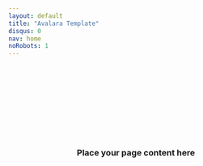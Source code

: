 ```yaml
---
layout: default
title: "Avalara Template"
disqus: 0
nav: home
noRobots: 1
---
```

<p>&nbsp;</p><p>&nbsp;</p><p>&nbsp;</p><p>&nbsp;</p><p>&nbsp;</p>
<h3 style="text-align:center">Place your page content here</h3>
<p>&nbsp;</p><p>&nbsp;</p><p>&nbsp;</p><p>&nbsp;</p><p>&nbsp;</p>
